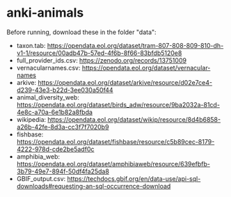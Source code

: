 # anki-animals

Before running, download these in the folder "data":
- taxon.tab: https://opendata.eol.org/dataset/tram-807-808-809-810-dh-v1-1/resource/00adb47b-57ed-4f6b-8f66-83bfdb5120e8
- full_provider_ids.csv: https://zenodo.org/records/13751009
- vernacularnames.csv: https://opendata.eol.org/dataset/vernacular-names
- arkive: https://opendata.eol.org/dataset/arkive/resource/d02e7ce4-d239-43e3-b22d-3ee030a50f44
- animal_diversity_web: https://opendata.eol.org/dataset/birds_adw/resource/9ba2032a-81cd-4e8c-a70a-6e1b82a8fbda
- wikipedia: https://opendata.eol.org/dataset/wikip/resource/8d4b6858-a26b-42fe-8d3a-cc3f7f7020b9
- fishbase: https://opendata.eol.org/dataset/fishbase/resource/c5b89cec-8179-4222-978d-cde2be5adf0c
- amphibia_web: https://opendata.eol.org/dataset/amphibiaweb/resource/639efbfb-3b79-49e7-894f-50df4fa25da8
- GBIF_output.csv: https://techdocs.gbif.org/en/data-use/api-sql-downloads#requesting-an-sql-occurrence-download